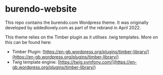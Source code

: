# burendo-website
This repo contains the burendo.com Wordpress theme. It was originally developed by addedlovely.com as part of the rebrand in April 2022. 

This theme relies on the Timber plugin as it utilises .twig templates. More on this can be found here: 

* Timber Plugin: [https://en-gb.wordpress.org/plugins/timber-library/](https://en-gb.wordpress.org/plugins/timber-library/)
* Twig template engine: [https://twig.symfony.com/](https://en-gb.wordpress.org/plugins/timber-library/)
